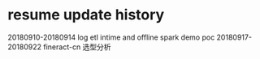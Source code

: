 # resume update history

20180910-20180914 log etl intime and offline spark demo poc
20180917-20180922 fineract-cn 选型分析
